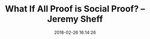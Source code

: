 ---
date: 2018-02-26 16:14:26
link:
  source: pocket
  source_url: https://getpocket.com
  text: What If All Proof is Social Proof? – Jeremy Sheff
  url: https://jeremysheff.com/2018/02/26/what-if-all-proof-is-social-proof/
slug: what-if-all-proof-is-social-proof-jeremy-sheff
source: pocket
syndicated:
- type: twitter
  url: https://twitter.com/roytang/statuses/968157789632778242/
- type: facebook
  url: https://www.facebook.com/stephen.roy.tang/posts/10156448672908912
title: What If All Proof is Social Proof? – Jeremy Sheff
---